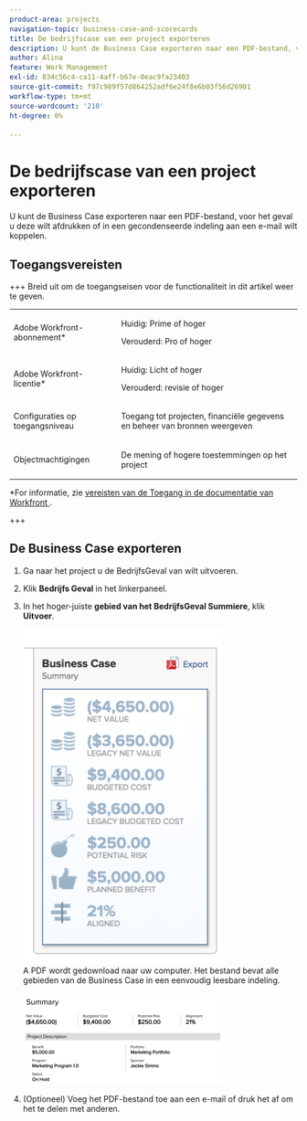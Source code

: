 ```yaml
---
product-area: projects
navigation-topic: business-case-and-scorecards
title: De bedrijfscase van een project exporteren
description: U kunt de Business Case exporteren naar een PDF-bestand, voor het geval u deze wilt afdrukken of in een gecondenseerde indeling aan een e-mail wilt koppelen.
author: Alina
feature: Work Management
exl-id: 834c56c4-ca11-4aff-b67e-0eac9fa23403
source-git-commit: f97c989f57d864252adf6e24f8e6b03f56d26901
workflow-type: tm+mt
source-wordcount: '210'
ht-degree: 0%

---
```


# De bedrijfscase van een project exporteren

U kunt de Business Case exporteren naar een PDF-bestand, voor het geval u deze wilt afdrukken of in een gecondenseerde indeling aan een e-mail wilt koppelen.

## Toegangsvereisten

+++ Breid uit om de toegangseisen voor de functionaliteit in dit artikel weer te geven.

<table style="table-layout:auto"> 
 <col> 
 <col> 
 <tbody> 
  <tr> 
   <td role="rowheader"><p>Adobe Workfront-abonnement*</p></td> 
   <td> <p>Huidig: Prime of hoger </p> <p>Verouderd: Pro of hoger </p> </td> 
  </tr> 
  <tr> 
   <td role="rowheader"><p>Adobe Workfront-licentie*</p></td> 
   <td> 
   <p>Huidig: Licht of hoger</p>
   <p>Verouderd: revisie of hoger</p> </td> 
  </tr> 
  <tr> 
   <td role="rowheader">Configuraties op toegangsniveau</td> 
   <td> <p>Toegang tot projecten, financiële gegevens en beheer van bronnen weergeven</p> </td> 
  </tr> 
  <tr> 
   <td role="rowheader">Objectmachtigingen</td> 
   <td> <p>De mening of hogere toestemmingen op het project</p> </td> 
  </tr> 
 </tbody> 
</table>

*For informatie, zie [ vereisten van de Toegang in de documentatie van Workfront ](/help/quicksilver/administration-and-setup/add-users/access-levels-and-object-permissions/access-level-requirements-in-documentation.md).

+++

## De Business Case exporteren

1. Ga naar het project u de BedrijfsGeval van wilt uitvoeren.
1. Klik **Bedrijfs Geval** in het linkerpaneel.
1. In het hoger-juiste **gebied van het BedrijfsGeval Summiere**, klik **Uitvoer**.

   ![ Samenvatting Bedrijfs van het Geval ](assets/bc-summary--350x587.png)\
   A PDF   wordt gedownload naar uw computer. Het bestand bevat alle gebieden van de Business Case in een eenvoudig leesbare indeling.

   ![ BC_Summary_exporting.png ](assets/bc-summary-exported-350x160.png)

1. (Optioneel) Voeg het PDF-bestand toe aan een e-mail of druk het af om het te delen met anderen.
